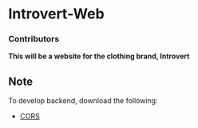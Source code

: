 
# Introvert-Web

### Contributors
**This will be a website for the clothing brand, Introvert**


## Note
To develop backend, download the following:

 - [CORS](https://www.npmjs.com/package/cors#simple-usage-enable-all-cors-requests)


